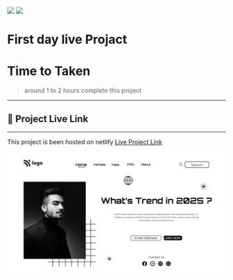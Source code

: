 [![](https://img.shields.io/badge/linkedin-blue?style=for-the-badge)](https://www.linkedin.com/in/ankush-kumar-275129176/)
[![](https://img.shields.io/badge/MYPORTFOLIO-blue?style=for-the-badge)](https://devloperankush.tk/ 'Link')

# **First day live Projact**

# Time to Taken
> around 1 to 2 hours complete this project


---
## 🚀  Project Live Link <br>
---
This project is been hosted on netlify [Live Project Link](https://candid-bubblegum-1a4e2f.netlify.app/)

![project](./1.png)



<!-- [![Anurag's GitHub stats](https://github-readme-stats.vercel.app/api?username=Ankush8950)](https://github.com/anuraghazra/github-readme-stats) -->
